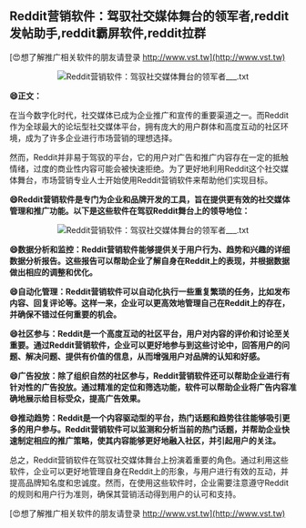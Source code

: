 ## **Reddit营销软件：驾驭社交媒体舞台的领军者,reddit发帖助手,reddit霸屏软件,reddit拉群**

[😍想了解推广相关软件的朋友请登录 http://www.vst.tw](http://www.vst.tw)

 <center><img src="https://vst.tw/MP4/tuiguang/png/4.png" alt="Reddit营销软件：驾驭社交媒体舞台的领军者___.txt"></center>

**😄正文：**

在当今数字化时代，社交媒体已成为企业推广和宣传的重要渠道之一。而Reddit作为全球最大的论坛型社交媒体平台，拥有庞大的用户群体和高度互动的社区环境，成为了许多企业进行市场营销的理想选择。

然而，Reddit并非易于驾驭的平台，它的用户对广告和推广内容存在一定的抵触情绪，过度的商业性内容可能会被快速拒绝。为了更好地利用Reddit这个社交媒体舞台，市场营销专业人士开始使用Reddit营销软件来帮助他们实现目标。

**😄Reddit营销软件是专门为企业和品牌开发的工具，旨在提供更有效的社交媒体管理和推广功能。以下是这些软件在驾驭Reddit舞台上的领导地位：**

 <center><img src="https://vst.tw/MP4/tuiguang/png/0.png" alt="Reddit营销软件：驾驭社交媒体舞台的领军者___.txt"></center>

**😄数据分析和监控：Reddit营销软件能够提供关于用户行为、趋势和兴趣的详细数据分析报告。这些报告可以帮助企业了解自身在Reddit上的表现，并根据数据做出相应的调整和优化。**

**😄自动化管理：Reddit营销软件可以自动化执行一些重复繁琐的任务，比如发布内容、回复评论等。这样一来，企业可以更高效地管理自己在Reddit上的存在，并确保不错过任何重要的机会。**

**😄社区参与：Reddit是一个高度互动的社区平台，用户对内容的评价和讨论至关重要。通过Reddit营销软件，企业可以更好地参与到这些讨论中，回答用户的问题、解决问题、提供有价值的信息，从而增强用户对品牌的认知和好感。**

**😄广告投放：除了组织自然的社区参与，Reddit营销软件还可以帮助企业进行有针对性的广告投放。通过精准的定位和筛选功能，软件可以帮助企业将广告内容准确地展示给目标受众，提高广告效果。**

**😄推动趋势：Reddit是一个内容驱动型的平台，热门话题和趋势往往能够吸引更多的用户参与。Reddit营销软件可以监测和分析当前的热门话题，并帮助企业快速制定相应的推广策略，使其内容能够更好地融入社区，并引起用户的关注。**

总之，Reddit营销软件在驾驭社交媒体舞台上扮演着重要的角色。通过利用这些软件，企业可以更好地管理自身在Reddit上的形象，与用户进行有效的互动，并提高品牌知名度和忠诚度。然而，在使用这些软件时，企业需要注意遵守Reddit的规则和用户行为准则，确保其营销活动得到用户的认可和支持。

[😍想了解推广相关软件的朋友请登录 http://www.vst.tw](http://www.vst.tw)



